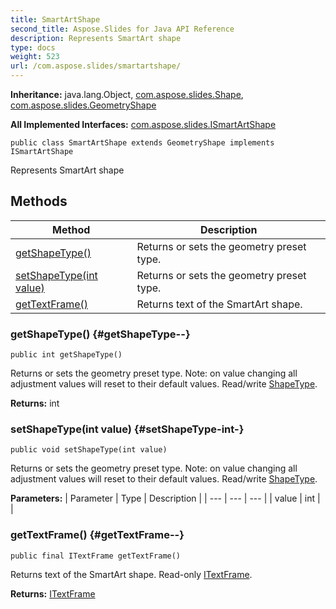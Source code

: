 ```yaml
---
title: SmartArtShape
second_title: Aspose.Slides for Java API Reference
description: Represents SmartArt shape
type: docs
weight: 523
url: /com.aspose.slides/smartartshape/
---
```

**Inheritance:**
java.lang.Object, [com.aspose.slides.Shape](../../com.aspose.slides/shape), [com.aspose.slides.GeometryShape](../../com.aspose.slides/geometryshape)

**All Implemented Interfaces:**
[com.aspose.slides.ISmartArtShape](../../com.aspose.slides/ismartartshape)
```
public class SmartArtShape extends GeometryShape implements ISmartArtShape
```

Represents SmartArt shape
## Methods

| Method | Description |
| --- | --- |
| [getShapeType()](#getShapeType--) | Returns or sets the geometry preset type. |
| [setShapeType(int value)](#setShapeType-int-) | Returns or sets the geometry preset type. |
| [getTextFrame()](#getTextFrame--) | Returns text of the SmartArt shape. |
### getShapeType() {#getShapeType--}
```
public int getShapeType()
```


Returns or sets the geometry preset type. Note: on value changing all adjustment values will reset to their default values. Read/write [ShapeType](../../com.aspose.slides/shapetype).

**Returns:**
int
### setShapeType(int value) {#setShapeType-int-}
```
public void setShapeType(int value)
```


Returns or sets the geometry preset type. Note: on value changing all adjustment values will reset to their default values. Read/write [ShapeType](../../com.aspose.slides/shapetype).

**Parameters:**
| Parameter | Type | Description |
| --- | --- | --- |
| value | int |  |

### getTextFrame() {#getTextFrame--}
```
public final ITextFrame getTextFrame()
```


Returns text of the SmartArt shape. Read-only [ITextFrame](../../com.aspose.slides/itextframe).

**Returns:**
[ITextFrame](../../com.aspose.slides/itextframe)
